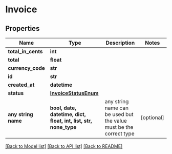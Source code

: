 # Invoice


## Properties
Name | Type | Description | Notes
------------ | ------------- | ------------- | -------------
**total_in_cents** | **int** |  | 
**total** | **float** |  | 
**currency_code** | **str** |  | 
**id** | **str** |  | 
**created_at** | **datetime** |  | 
**status** | [**InvoiceStatusEnum**](InvoiceStatusEnum.md) |  | 
**any string name** | **bool, date, datetime, dict, float, int, list, str, none_type** | any string name can be used but the value must be the correct type | [optional]

[[Back to Model list]](../README.md#documentation-for-models) [[Back to API list]](../README.md#documentation-for-api-endpoints) [[Back to README]](../README.md)


